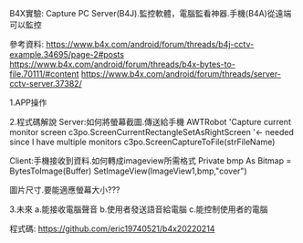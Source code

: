 B4X實驗: Capture PC Server(B4J).監控軟體，電腦監看神器.手機(B4A)從遠端可以監控

參考資料:
https://www.b4x.com/android/forum/threads/b4j-cctv-example.34695/page-2#posts
https://www.b4x.com/android/forum/threads/b4x-bytes-to-file.70111/#content
https://www.b4x.com/android/forum/threads/server-cctv-server.37382/


1.APP操作



2.程式碼解說
Server:如何將螢幕截圖.傳送給手機
AWTRobot
		'Capture current monitor screen
		c3po.ScreenCurrentRectangleSetAsRightScreen '<- needed since I have multiple monitors
		c3po.ScreenCaptureToFile(strFileName)		


Client:手機接收到資料.如何轉成imageview所需格式
Private bmp As Bitmap = BytesToImage(Buffer)
SetImageView(ImageView1,bmp,"cover")

  圖片尺寸.要能適應螢幕大小???


3.未來
a.能接收電腦聲音
b.使用者發送語音給電腦
c.能控制使用者的電腦


程式碼:
https://github.com/eric19740521/b4x20220214






